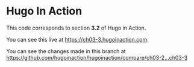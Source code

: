 Hugo In Action
===============

This code corresponds to section **3.2** of Hugo in Action.

You can see this live at https://ch03-3.hugoinaction.com.

You can see the changes made in this branch at https://github.com/hugoinaction/hugoinaction/compare/ch03-2...ch03-3


